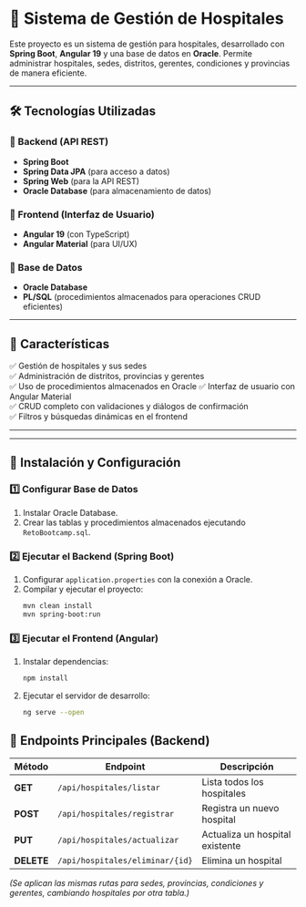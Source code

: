 # 🏥 Sistema de Gestión de Hospitales

Este proyecto es un sistema de gestión para hospitales, desarrollado con **Spring Boot**, **Angular 19** y una base de datos en **Oracle**. Permite administrar hospitales, sedes, distritos, gerentes, condiciones y provincias de manera eficiente.

---

## 🛠️ Tecnologías Utilizadas

### 📌 Backend (API REST)
- **Spring Boot**  
- **Spring Data JPA** (para acceso a datos)  
- **Spring Web** (para la API REST)   
- **Oracle Database** (para almacenamiento de datos)  

### 📌 Frontend (Interfaz de Usuario)
- **Angular 19** (con TypeScript)  
- **Angular Material** (para UI/UX)   

### 📌 Base de Datos
- **Oracle Database**  
- **PL/SQL** (procedimientos almacenados para operaciones CRUD eficientes)  

---

## 🚀 Características
✅ Gestión de hospitales y sus sedes  
✅ Administración de distritos, provincias y gerentes  
✅ Uso de procedimientos almacenados en Oracle
✅ Interfaz de usuario con Angular Material  
✅ CRUD completo con validaciones y diálogos de confirmación  
✅ Filtros y búsquedas dinámicas en el frontend  

---


---

## 🔧 Instalación y Configuración

### 1️⃣ Configurar Base de Datos
1. Instalar Oracle Database.  
2. Crear las tablas y procedimientos almacenados ejecutando `RetoBootcamp.sql`.  

### 2️⃣ Ejecutar el Backend (Spring Boot)
1. Configurar `application.properties` con la conexión a Oracle.  
2. Compilar y ejecutar el proyecto:  
   ```sh
   mvn clean install
   mvn spring-boot:run
### 3️⃣ Ejecutar el Frontend (Angular)
1. Instalar dependencias:
   ```sh
   npm install
2. Ejecutar el servidor de desarrollo:
   ```sh
   ng serve --open
## 📌 Endpoints Principales (Backend)

| Método  | Endpoint                      | Descripción                     |
|---------|--------------------------------|---------------------------------|
| **GET**    | `/api/hospitales/listar`      | Lista todos los hospitales      |
| **POST**   | `/api/hospitales/registrar`   | Registra un nuevo hospital      |
| **PUT**    | `/api/hospitales/actualizar`  | Actualiza un hospital existente |
| **DELETE** | `/api/hospitales/eliminar/{id}` | Elimina un hospital             |

*(Se aplican las mismas rutas para sedes, provincias, condiciones y gerentes, cambiando hospitales por otra tabla.)*


